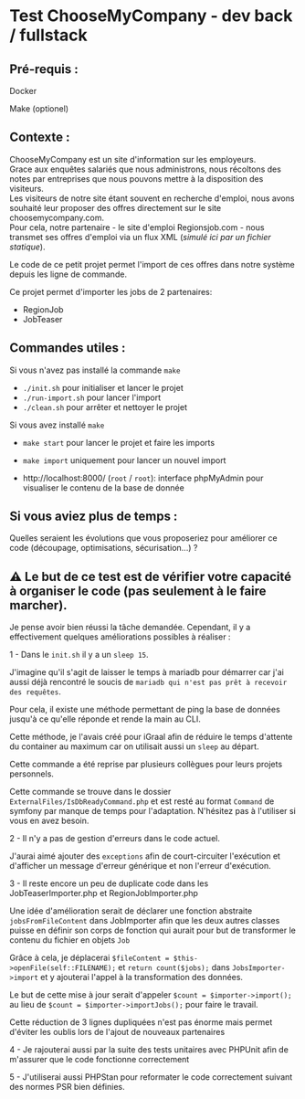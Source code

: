 # Test ChooseMyCompany - dev back / fullstack #

Pré-requis :
---
Docker

Make (optionel)

Contexte :
---
ChooseMyCompany est un site d'information sur les employeurs.  
Grace aux enquêtes salariés que nous administrons, nous récoltons des notes par entreprises que nous pouvons mettre à la disposition des visiteurs.  
Les visiteurs de notre site étant souvent en recherche d'emploi, nous avons souhaité leur proposer des offres directement sur le site choosemycompany.com.  
Pour cela, notre partenaire - le site d'emploi Regionsjob.com - nous transmet ses offres d'emploi via un flux XML (*simulé ici par un fichier statique*).
 
Le code de ce petit projet permet l'import de ces offres dans notre système depuis les ligne de commande.

Ce projet permet d'importer les jobs de 2 partenaires:

- RegionJob
- JobTeaser

Commandes utiles :
---

Si vous n'avez pas installé la commande `make`
- `./init.sh` pour initialiser et lancer le projet
- `./run-import.sh` pour lancer l'import
- `./clean.sh` pour arrêter et nettoyer le projet

Si vous avez installé `make`
- `make start` pour lancer le projet et faire les imports
- `make import` uniquement pour lancer un nouvel import

- http://localhost:8000/ (`root` / `root`): interface phpMyAdmin pour visualiser le contenu de la base de donnée

Si vous aviez plus de temps :
---
Quelles seraient les évolutions que vous proposeriez pour améliorer ce code (découpage, optimisations, sécurisation...) ?

:warning: Le but de ce test est de vérifier votre capacité à organiser le code (pas seulement à le faire marcher).
---
Je pense avoir bien réussi la tâche demandée. Cependant, il y a effectivement quelques améliorations possibles à réaliser :

1 - Dans le `init.sh` il y a un `sleep 15`. 

J'imagine qu'il s'agit de laisser le temps à mariadb pour démarrer car j'ai aussi déjà rencontré le soucis de `mariadb qui n'est pas prêt à recevoir des requêtes`. 

Pour cela, il existe une méthode permettant de ping la base de données jusqu'à ce qu'elle réponde et rende la main au CLI. 

Cette méthode, je l'avais créé pour iGraal afin de réduire le temps d'attente du container au maximum car on utilisait aussi un `sleep` au départ.

Cette commande a été reprise par plusieurs collègues pour leurs projets personnels.

Cette commande se trouve dans le dossier `ExternalFiles/IsDbReadyCommand.php` et est resté au format `Command` de symfony par manque de temps pour l'adaptation. N'hésitez pas à l'utiliser si vous en avez besoin.

2 - Il n'y a pas de gestion d'erreurs dans le code actuel.

J'aurai aimé ajouter des `exceptions` afin de court-circuiter l'exécution et d'afficher un message d'erreur générique et non l'erreur d'exécution.

3 - Il reste encore un peu de duplicate code dans les JobTeaserImporter.php et RegionJobImporter.php

Une idée d'amélioration serait de déclarer une fonction abstraite `jobsFromFileContent` dans JobImporter afin que les deux autres classes puisse en définir son corps de fonction qui aurait pour but de transformer le contenu du fichier en objets `Job`

Grâce à cela, je déplacerai `$fileContent = $this->openFile(self::FILENAME);` et `return count($jobs);` dans `JobsImporter->import` et y ajouterai l'appel à la transformation des données.

Le but de cette mise à jour serait d'appeler `$count = $importer->import();` au lieu de `$count = $importer->importJobs();` pour faire le travail.

Cette réduction de 3 lignes dupliquées n'est pas énorme mais permet d'éviter les oublis lors de l'ajout de nouveaux partenaires

4 - Je rajouterai aussi par la suite des tests unitaires avec PHPUnit afin de m'assurer que le code fonctionne correctement

5 - J'utiliserai aussi PHPStan pour reformater le code correctement suivant des normes PSR bien définies.